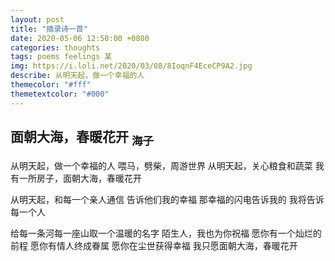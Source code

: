 ```yaml
---
layout: post
title: "摘录诗一首"
date: 2020-05-06 12:50:00 +0800
categories: thoughts
tags: poems feelings 某
img: https://i.loli.net/2020/03/08/8IoqnF4EceCP9A2.jpg
describe: 从明天起，做一个幸福的人
themecolor: "#fff"
themetextcolor: "#000"
---
```




## 面朝大海，春暖花开  <sub>海子</sub>

从明天起，做一个幸福的人
喂马，劈柴，周游世界
从明天起，关心粮食和蔬菜
我有一所房子，面朝大海，春暖花开

从明天起，和每一个亲人通信
告诉他们我的幸福
那幸福的闪电告诉我的
我将告诉每一个人

给每一条河每一座山取一个温暖的名字
陌生人，我也为你祝福
愿你有一个灿烂的前程
愿你有情人终成眷属
愿你在尘世获得幸福
我只愿面朝大海，春暖花开